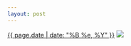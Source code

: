 ```yaml
---
layout: post
---
```


<p>
  <time><a href="/256">{{ page.date | date: "%B %e, %Y" }}</a></time>
  <a href="/256"><img src="{{ site.assets_url }}/256-640.jpg" srcset="{{ site.assets_url }}/256-1280.jpg 1280w, {{ site.assets_url }}/256-960.jpg 960w, {{ site.assets_url }}/256-640.jpg 640w, {{ site.assets_url }}/256-320.jpg 320w" sizes="(min-width: 700px) 50vw, calc(100vw - 2rem)" /></a>
</p>
